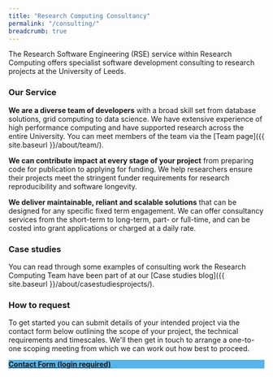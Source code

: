 ```yaml
---
title: "Research Computing Consultancy"
permalink: "/consulting/"
breadcrumb: true
---
```


The Research Software Engineering (RSE) service within Research Computing offers specialist software development consulting to   research projects at the University of Leeds.

### Our Service

__We are a diverse team of developers__ with a broad skill set from database solutions, grid computing to data science. We have extensive experience of high performance computing and have supported research across the entire University. You can meet members of the team via the [Team page]({{ site.baseurl }}/about/team/).

__We can contribute impact at every stage of your project__ from preparing code for publication to applying for funding. We help researchers ensure their projects meet the stringent funder requirements for research reproducibility and software longevity.

__We deliver maintainable, reliant and scalable solutions__ that can be designed for any specific fixed term engagement. We can offer consultancy services from the short-term to long-term, part- or full-time, and can be costed into grant applications or charged at a daily rate.

### Case studies

You can read through some examples of consulting work the Research Computing Team have been part of at our [Case studies blog]({{ site.baseurl }}/about/casestudiesprojects/).

### How to request

To get started you can submit details of your intended project via the contact form below outlining the scope of your project, the technical requirements and timescales. We'll then get in touch to arrange a one-to-one scoping meeting from which we can work out how best to proceed.

<div class="event-space">
    <div class="event-tile" style="background-color:#56B4E9">
        <a class="event-tile-a" href="https://leeds.service-now.com/it?id=sc_cat_item&sys_id=7587b2530f675f00a82247ece1050eda">
            <strong>Contact Form (login required)</strong>
        </a>
    </div>
</div>
